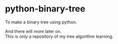 # python-binary-tree  
To make a binary tree using python.  

And there will more later on.  
This is only a repository of my tree algorithm learning.
